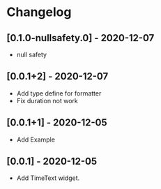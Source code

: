# Changelog

## [0.1.0-nullsafety.0] - 2020-12-07

- null safety

## [0.0.1+2] - 2020-12-07

- Add type define for formatter
- Fix duration not work

## [0.0.1+1] - 2020-12-05

- Add Example

## [0.0.1] - 2020-12-05

- Add TimeText widget.
